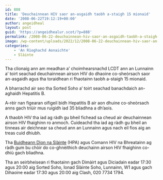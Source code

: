 ```yaml
---
id: 888
title: 'Deuchainnean HIV saor an-asgaidh taobh a-staigh 15 mionaid'
date: '2008-06-22T19:12:19+00:00'
author: angeidheal
layout: post
guid: 'https://angeidhealur.scot/?p=888'
permalink: /2008-06-22-deuchainnean-hiv-saor-an-asgaidh-taobh-a-staigh-15-mionaid/
image: /wp-content/uploads/2022/12/2008-06-22-deuchainnean-hiv-saor-an-asgaidh-taobh-a-staigh-15-mionaid.webp
categories:
    - 'An Rìoghachd Aonaichte'
    - Slàinte
---
```


Tha clionaig ann am meadhan a’ choimhearsnachd LCDT ann an Lunnainn a’ toirt seachad deuchainnean airson HIV do dhaoine co-sheòrsach saor an-asgaidh agus tha toraidhean ri fhaotainn taobh a-staigh 15 mionaid.

A bharrachd air seo tha Sorted Soho a’ toirt seachad banachdaich an-aghaidh Hepatitis B.

A-rèir nan figearan oifigeil bidh Hepatitis B air aon dhuine co-sheòrsach anns gach triùir mus ruigidh iad 35 bliadhna a dh’aois.

A thaobh HIV tha iad ag ràdh gu bheil fichead sa cheud air deuchainnean airson HIV fhaighinn ro anmoch. Cuideachd tha iad ag ràdh gu bheil an tinneas air deichnear sa cheud ann an Lunnainn agus nach eil fios aig an treas cuid dhiubh.

Tha [Buidheann Dìon na Slàinte](https://www.gov.uk/government/organisations/health-protection-agency) (HPA) agus Comann HIV na Bhreatainn ag ràdh gum bu chòir do co-ghnèithich deuchainn airson HIV fhaighinn co-dhiù gach bliadhna.

Tha an seirbheisean ri fhaotainn gach Dimàirt agus Diciadain eadar 17:30 agus 20:00 aig Sorted Soho, Ionad Slàinte Soho, Lunnainn, W1 agus gach Dihaoine eadar 17:30 agus 20:00 aig Clash, 020 7734 1794.